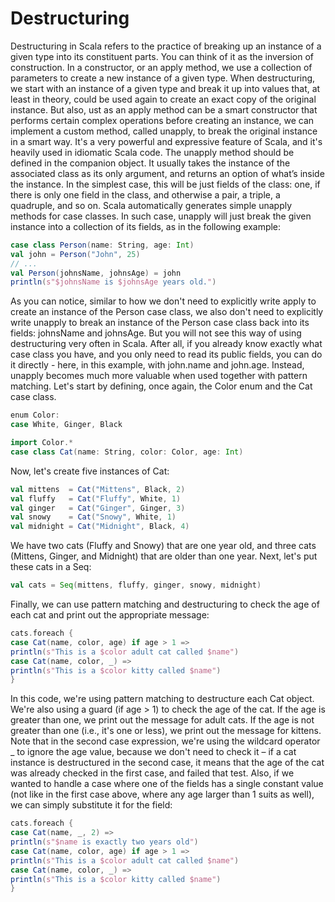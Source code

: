 # Destructuring

Destructuring in Scala refers to the practice of breaking up an instance of a given type into its constituent parts. You can think of it as the inversion of construction. In a constructor, or an apply method, we use a collection of parameters to create a new instance of a given type.  When destructuring, we start with an instance of a given type and break it up into values that, at least in theory, could be used again to create an exact copy of the original instance. But also, ust as an apply method can be a smart constructor that performs certain complex operations before creating an instance, we can implement a custom method, called unapply, to break the original instance in a smart way. It's a very powerful and expressive feature of  Scala, and it's heavily used in idiomatic Scala code.
The unapply method should be defined in the companion object. It usually takes the instance of the associated class as its only argument, and returns an option of what’s inside the instance. In the simplest case, this will be just fields of  the class: one, if there is only one field in the class, and otherwise a pair, a triple, a quadruple, and so on. Scala automatically generates simple unapply methods for case classes. In such case, unapply will just break the given instance into a collection of its fields, as in the following example:
```scala 3
case class Person(name: String, age: Int)
val john = Person("John", 25)
// ...
val Person(johnsName, johnsAge) = john
println(s"$johnsName is $johnsAge years old.")
```

As you can notice, similar to how we don't need to explicitly write apply to create an instance of the Person case class, we also don't need to explicitly write unapply to break an instance of the Person case class back into its fields: johnsName and johnsAge.
But you will not see this way of using destructuring very often in Scala. After all, if you already know exactly what case class you have, and you only need to read its public fields, you can do it directly - here, in this example, with john.name and john.age. Instead, unapply becomes much more valuable when used together with pattern matching.
Let's start by defining, once again, the Color enum and the Cat case class.

```scala 3
enum Color:
case White, Ginger, Black

import Color.*
case class Cat(name: String, color: Color, age: Int)
```

Now, let's create five instances of Cat:

```scala 3
val mittens  = Cat("Mittens", Black, 2)
val fluffy   = Cat("Fluffy", White, 1)
val ginger   = Cat("Ginger", Ginger, 3)
val snowy    = Cat("Snowy", White, 1)
val midnight = Cat("Midnight", Black, 4)
```

We have two cats (Fluffy and Snowy) that are one year old, and three cats  (Mittens, Ginger, and Midnight) that are older than one year.
Next, let's put these cats in a Seq:

```scala 3
val cats = Seq(mittens, fluffy, ginger, snowy, midnight)
```

Finally, we can use pattern matching and destructuring to check the age of each cat and print out the appropriate message:

```scala 3
cats.foreach {
case Cat(name, color, age) if age > 1 =>
println(s"This is a $color adult cat called $name")
case Cat(name, color, _) =>
println(s"This is a $color kitty called $name")
}
```

In this code, we're using pattern matching to destructure each Cat object. We're also using a guard (if age >  1) to check the age of the cat. If the age is greater than one, we  print out the message for adult cats. If the age is not greater than one (i.e., it's one or less), we print out the message for kittens. Note that in the second case expression, we're using the wildcard operator _ to ignore the age value, because we don't need to check it – if a cat instance is destructured in the second case, it means that the age of the cat was already checked in the first case, and failed that test.
Also, if we wanted to handle a case where one of the fields has a single constant value (not like in the first case above, where any age larger than 1 suits as well), we can simply substitute it for the field:

```scala 3
cats.foreach {
case Cat(name, _, 2) =>
println(s"$name is exactly two years old")
case Cat(name, color, age) if age > 1 =>
println(s"This is a $color adult cat called $name")
case Cat(name, color, _) =>
println(s"This is a $color kitty called $name")
}
```
